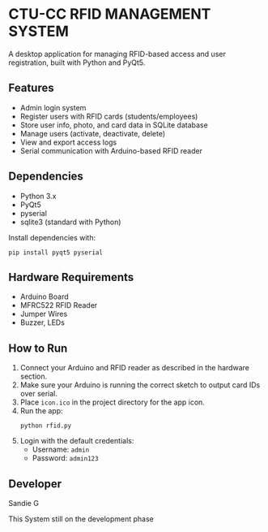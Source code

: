 # CTU-CC RFID MANAGEMENT SYSTEM

A desktop application for managing RFID-based access and user registration, built with Python and PyQt5.

## Features
- Admin login system
- Register users with RFID cards (students/employees)
- Store user info, photo, and card data in SQLite database
- Manage users (activate, deactivate, delete)
- View and export access logs
- Serial communication with Arduino-based RFID reader

## Dependencies
- Python 3.x
- PyQt5
- pyserial
- sqlite3 (standard with Python)

Install dependencies with:
```
pip install pyqt5 pyserial
```

## Hardware Requirements
- Arduino Board
- MFRC522 RFID Reader
- Jumper Wires
- Buzzer, LEDs

## How to Run
1. Connect your Arduino and RFID reader as described in the hardware section.
2. Make sure your Arduino is running the correct sketch to output card IDs over serial.
3. Place `icon.ico` in the project directory for the app icon.
4. Run the app:
   ```
   python rfid.py
   ```
5. Login with the default credentials:
   - Username: `admin`
   - Password: `admin123`

## Developer
Sandie G

This System still on the development phase

